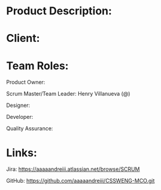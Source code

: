 # Product Description:



# Client: 



# Team Roles:

Product Owner: 

Scrum Master/Team Leader: Henry Villanueva (@)

Designer: 

Developer: 

Quality Assurance: 


# Links:

Jira: https://aaaaandreiii.atlassian.net/browse/SCRUM

GitHub: https://github.com/aaaaandreiii/CSSWENG-MCO.git
